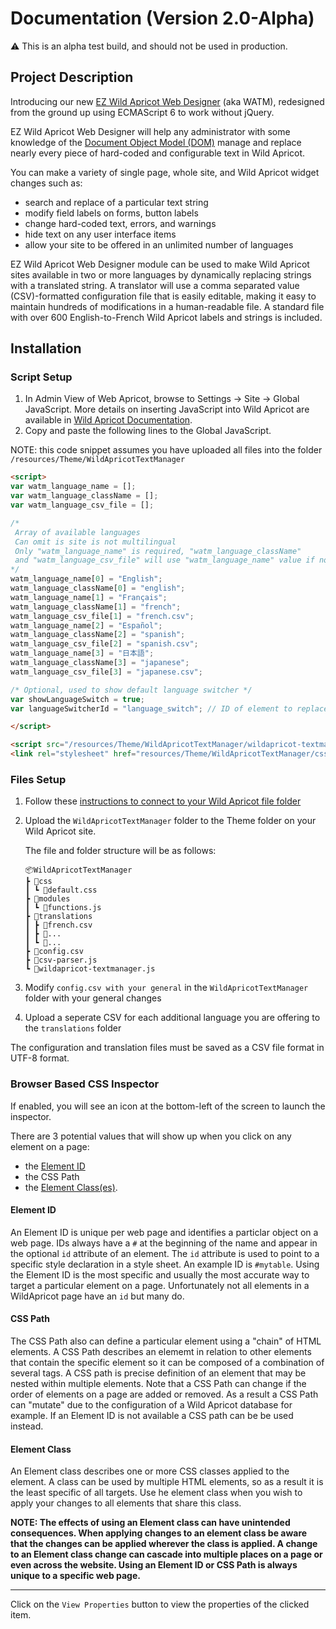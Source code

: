 # Documentation (Version 2.0-Alpha)

⚠️ This is an alpha test build, and should not be used in production.

## Project Description

Introducing our new [EZ Wild Apricot Web Designer](https://newpathconsulting.com/watm) \(aka WATM\), redesigned from the ground up using ECMAScript 6 to work without jQuery. 

EZ Wild Apricot Web Designer will help any administrator with some knowledge of the [Document Object Model (DOM)](https://www.w3schools.com/js/js_htmldom.asp) manage and replace nearly every piece of hard-coded and configurable text in Wild Apricot.

You can make a variety of single page, whole site, and Wild Apricot widget changes such as:

- search and replace of a particular text string
- modify field labels on forms, button labels
- change hard-coded text, errors, and warnings
- hide text on any user interface items
- allow your site to be offered in an unlimited number of languages

EZ Wild Apricot Web Designer module can be used to make Wild Apricot sites available in two or more languages by dynamically replacing strings with a translated string. A translator will use a comma separated value (CSV)-formatted configuration file that is easily editable, making it easy to maintain hundreds of modifications in a human-readable file. A standard file with over 600 English-to-French Wild Apricot labels and strings is included.

## Installation

### Script Setup

1. In Admin View of Web Apricot, browse to Settings -&gt; Site -&gt; Global JavaScript. More details on inserting JavaScript into Wild Apricot are available in [Wild Apricot Documentation](https://gethelp.wildapricot.com/en/articles/212-inserting-and-modifying-html-or-javascript#javascript).
2. Copy and paste the following lines to the Global JavaScript.

NOTE: this code snippet assumes you have uploaded all files into the folder `/resources/Theme/WildApricotTextManager`

   ```html
<script>
  var watm_language_name = [];
  var watm_language_className = [];
  var watm_language_csv_file = [];

  /*
    Array of available languages
    Can omit is site is not multilingual
    Only "watm_language_name" is required, "watm_language_className"
    and "watm_language_csv_file" will use "watm_language_name" value if not present
  */
  watm_language_name[0] = "English";
  watm_language_className[0] = "english";
  watm_language_name[1] = "Français";
  watm_language_className[1] = "french";
  watm_language_csv_file[1] = "french.csv";
  watm_language_name[2] = "Español";
  watm_language_className[2] = "spanish";
  watm_language_csv_file[2] = "spanish.csv";
  watm_language_name[3] = "日本語";
  watm_language_className[3] = "japanese";
  watm_language_csv_file[3] = "japanese.csv";

  /* Optional, used to show default language switcher */
  var showLanguageSwitch = true;
  var languageSwitcherId = "language_switch"; // ID of element to replace with switcher

</script>

<script src="/resources/Theme/WildApricotTextManager/wildapricot-textmanager.js" type="module"></script>
<link rel="stylesheet" href="resources/Theme/WildApricotTextManager/css/default.css">
   ```

### Files Setup

1. Follow these [instructions to connect to your Wild Apricot file folder](https://gethelp.wildapricot.com/en/articles/198-uploading-and-downloading-files-using-webdav)
2. Upload the `WildApricotTextManager` folder to the Theme folder on your Wild Apricot site.

    The file and folder structure will be as follows:

    ```
    📦WildApricotTextManager
    ┣ 📂css
    ┃ ┗ 📜default.css
    ┣ 📂modules
    ┃ ┗ 📜functions.js
    ┣ 📂translations
    ┃ ┣ 📜french.csv
    ┃ ┣ 📜...
    ┃ ┗ 📜...
    ┣ 📜config.csv
    ┣ 📜csv-parser.js
    ┗ 📜wildapricot-textmanager.js
    ```

3. Modify `config.csv with your general` in the `WildApricotTextManager` folder with your general changes
4. Upload a seperate CSV for each additional language you are offering to the `translations` folder

The configuration and translation files must be saved as a CSV file format in UTF-8 format.

### Browser Based CSS Inspector

If enabled, you will see an icon at the bottom-left of the screen to launch the inspector.

There are 3 potential values that will show up when you click on any element on a page:
- the [Element ID](https://www.w3schools.com/htmL/html_id.asp)
- the CSS Path
- the [Element Class(es)](https://www.w3schools.com/cssref/sel_class.asp).

#### Element ID
An Element ID is unique per web page and identifies a particlar object on a web page. IDs always have a `#` at the beginning of the name and appear in the optional `id` attribute of an element. The `id` attribute is used to point to a specific style declaration in a style sheet. An example ID is `#mytable`. Using the Element ID is the most specific and usually the most accurate way to target a particular element on a page. Unfortunately not all elements in a WildApricot page have an `id` but many do.

#### CSS Path
The CSS Path also can define a particular element using a "chain" of HTML elements. A CSS Path describes an elememt in relation to other elements that contain the specific element so it can be composed of a combination of several tags. A CSS path is precise definition of an element that may be nested within multiple elements. Note that a CSS Path can change if the order of elements on a page are added or removed. As a result a CSS Path can "mutate" due to the configuration of a Wild Apricot database for example. If an Element ID is not available a CSS path can be be used instead.

#### Element Class
An Element class describes one or more CSS classes applied to the element. A class can be used by multiple HTML elements, so as a result it is the least specific of all targets. Use he element class when you wish to apply your changes to all elements that share this class. 

**NOTE: The effects of using an Element class can have unintended consequences. When applying changes to an element class be aware that the changes can be applied wherever the class is applied. A change to an Element class change can cascade into multiple places on a page or even across the website. Using an Element ID or CSS Path is always unique to a specific web page.**

---

Click on the `View Properties` button to view the properties of the clicked item.